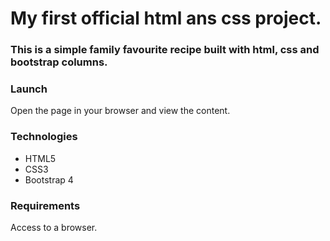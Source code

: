 # My first official html ans css project.
### This is a simple family favourite recipe built with html, css and bootstrap columns.
### Launch
Open the page in your browser and view the content.
### Technologies
- HTML5
- CSS3
- Bootstrap 4
### Requirements
Access to a browser.
